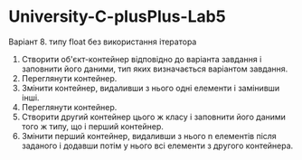 # University-C-plusPlus-Lab5
Варіант 8. типу float без використання ітератора
1. Створити об'єкт-контейнер відповідно до варіанта завдання і заповнити його даними, тип яких визначається варіантом завдання.
2. Переглянути контейнер.
3. Змінити контейнер, видаливши з нього одні елементи і замінивши інші.
4. Переглянути контейнер.
5. Створити другий контейнер цього ж класу і заповнити його даними того ж типу, що і перший контейнер.
6. Змінити перший контейнер, видаливши з нього n елементів після заданого і додавши потім у нього всі елементи з другого контейнера.

